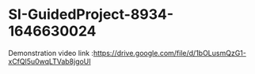 # SI-GuidedProject-8934-1646630024
Demonstration video link :https://drive.google.com/file/d/1bOLusmQzG1-xCfQl5u0wqLTVab8jgoUI
